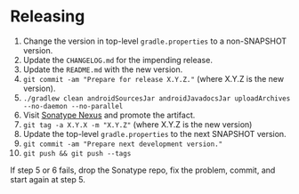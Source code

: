 Releasing
========

 1. Change the version in top-level `gradle.properties` to a non-SNAPSHOT version.
 2. Update the `CHANGELOG.md` for the impending release.
 3. Update the `README.md` with the new version.
 4. `git commit -am "Prepare for release X.Y.Z."` (where X.Y.Z is the new version).
 5. `./gradlew clean androidSourcesJar androidJavadocsJar uploadArchives --no-daemon --no-parallel`
 6. Visit [Sonatype Nexus](https://oss.sonatype.org/) and promote the artifact.
 7. `git tag -a X.Y.X -m "X.Y.Z"` (where X.Y.Z is the new version)
 8. Update the top-level `gradle.properties` to the next SNAPSHOT version.
 9. `git commit -am "Prepare next development version."`
 10. `git push && git push --tags`

If step 5 or 6 fails, drop the Sonatype repo, fix the problem, commit, and start again at step 5.
